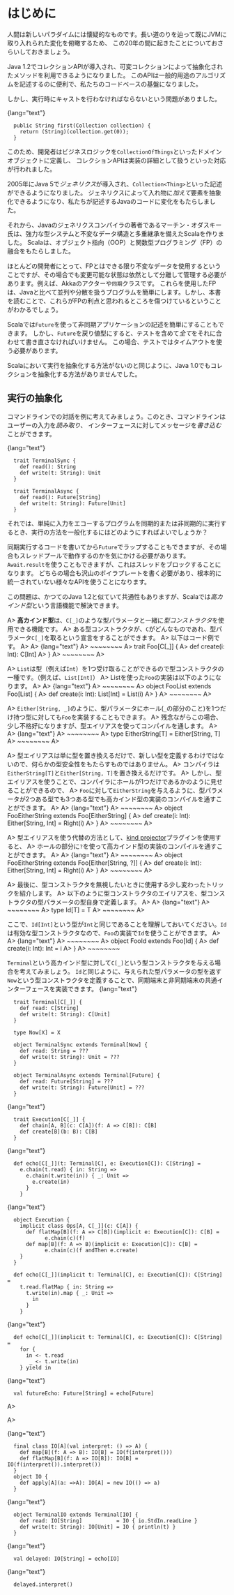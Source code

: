 <!--
# Introduction
-->

# はじめに

<!--
It is human instinct to be sceptical of a new paradigm. To put some
perspective on how far we have come, and the shifts we have already
accepted on the JVM, let's start with a quick recap of the last 20
years.
-->
人間は新しいパラダイムには懐疑的なものです。長い道のりを辿って既にJVMに取り入れられた変化を俯瞰するため、
この20年の間に起きたことについておさらいしておきましょう。

<!--
Java 1.2 introduced the Collections API, allowing us to write methods
that abstracted over mutable collections. It was useful for writing
general purpose algorithms and was the bedrock of our codebases.
-->

Java 1.2でコレクションAPIが導入され、可変コレクションによって抽象化されたメソッドを利用できるようになりました。
このAPIは一般的用途のアルゴリズムを記述するのに便利で、私たちのコードベースの基盤になりました。

<!--
But there was a problem, we had to perform runtime casting:
-->

しかし、実行時にキャストを行わなければならないという問題がありました。

{lang="text"}
~~~~~~~~
  public String first(Collection collection) {
    return (String)(collection.get(0));
  }
~~~~~~~~

<!--
In response, developers defined domain objects in their business logic
that were effectively `CollectionOfThings`, and the Collection API
became implementation detail.
-->

このため、開発者はビジネスロジックを`CollectionOfThings`といったドメインオブジェクトに定義し、
コレクションAPIは実装の詳細として扱うといった対応が行われました。

<!--
In 2005, Java 5 introduced *generics*, allowing us to define
`Collection<Thing>`, abstracting over the container **and** its
elements. Generics changed how we wrote Java.
-->

2005年にJava 5で*ジェネリクス*が導入され、`Collection<Thing>`といった記述ができるようになりました。
ジェネリクスによって入れ物に*加えて*要素を抽象化できるようになり、私たちが記述するJavaのコードに変化をもたらしました。

<!--
The author of the Java generics compiler, Martin Odersky, then created
Scala with a stronger type system, immutable data and multiple
inheritance. This brought about a fusion of object oriented (OOP) and
functional programming (FP).
-->

それから、Javaのジェネリクスコンパイラの著者であるマーチン・オダスキー氏は、強力な型システムと不変なデータ構造と多重継承を備えたScalaを作りました。
Scalaは、オブジェクト指向（OOP）と関数型プログラミング（FP）の融合をもたらしました。

<!--
For most developers, FP means using immutable data as much as
possible, but mutable state is still a necessary evil that must be
isolated and managed, e.g. with Akka actors or `synchronized` classes.
This style of FP results in simpler programs that are easier to
parallelise and distribute, an improvement over Java. But it is only
scratching the surface of the benefits of FP, as we will discover in
this book.
-->

ほとんどの開発者にとって、FPとはできる限り不変なデータを使用するということですが、その場合でも変更可能な状態は依然として分離して管理する必要があります。例えば、Akkaのアクターや`同期`クラスです。
これらを使用したFPは、Javaと比べて並列や分散を扱うプログラムを簡単にします。しかし、本書を読むことで、これらがFPの利点と思われるところを傷つけているということがわかるでしょう。

<!--
Scala also brings `Future`, making it easy to write asynchronous
applications. But when a `Future` makes it into a return type,
*everything* needs to be rewritten to accomodate it, including the
tests, which are now subject to arbitrary timeouts.
-->

Scalaでは`Future`を使って非同期アプリケーションの記述を簡単にすることもできます。
しかし、`Future`を戻り値型にすると、テストを含めて*全て*をそれに合わせて書き直さなければいけません。
この場合、テストではタイムアウトを使う必要があります。

<!--
We have a problem similar to Java 1.0: there is no way of abstracting
over execution, much as we had no way of abstracting over collections.
-->

Scalaにおいて実行を抽象化する方法がないのと同じように、Java 1.0でもコレクションを抽象化する方法がありませんでした。

<!--
## Abstracting over Execution
-->

## 実行の抽象化

<!--
Say we want to interact with the user over the command line interface. We can
`read` what the user types and we can `write` a message to them.
-->

コマンドラインでの対話を例に考えてみましょう。このとき、コマンドラインはユーザーの入力を*読み取り*、
インターフェースに対してメッセージを*書き込む*ことができます。

{lang="text"}
~~~~~~~~
  trait TerminalSync {
    def read(): String
    def write(t: String): Unit
  }
  
  trait TerminalAsync {
    def read(): Future[String]
    def write(t: String): Future[Unit]
  }
~~~~~~~~

<!--
How do we write generic code that does something as simple as echo the user's
input synchronously or asynchronously depending on our runtime implementation?
-->

それでは、単純に入力をエコーするプログラムを同期的または非同期的に実行するとき、実行の方法を一般化するにはどのようにすればよいでしょうか？

<!--
We could write a synchronous version and wrap it with `Future` but now
we have to worry about which thread pool we should be using for the
work, or we could `Await.result` on the `Future` and introduce thread
blocking. In either case, it is a lot of boilerplate and we are
fundamentally dealing with different APIs that are not unified.
-->

同期実行するコードを書いてから`Future`でラップすることもできますが、その場合もスレッドプールで動作するのかを気にかける必要があります。
`Await.result`を使うこともできますが、これはスレッドをブロックすることになります。
どちらの場合も沢山のボイラプレートを書く必要があり、根本的に統一されていない様々なAPIを使うことになります。

<!--
We can solve the problem, like Java 1.2, with a common parent using the *higher
kinded types* (HKT) Scala language feature.
-->

この問題は、かつてのJava 1.2と似ていて共通性もありますが、Scalaでは*高カインド型*という言語機能で解決できます。

<!--
A> **Higher Kinded Types** allow us to use a *type constructor* in our type
A> parameters, which looks like `C[_]`. This is a way of saying that
A> whatever `C` is, it must take a type parameter. For example:
-->
A> **高カインド型**は、`C[_]`のような型パラメータと一緒に*型コンストラクタ*を使用できる機能です。
A> ある型コンストラクタが、`C`がどんなものであれ、型パラメータ`C[_]`を取るという宣言をすることができます。
A> 以下はコード例です。
A> 
A> {lang="text"}
A> ~~~~~~~~
A>   trait Foo[C[_]] {
A>     def create(i: Int): C[Int]
A>   }
A> ~~~~~~~~
A> 
<!--
`List` is a type constructor because it takes a type (e.g. `Int`) and constructs
a type (`List[Int]`). We can implement `Foo` using `List`:
-->
A> `List`は型（例えば`Int`）を1つ受け取ることができるので型コンストラクタの一種です。（例えば、`List[Int]`）
A> Listを使った`Foo`の実装は以下のようになります。
A> 
A> {lang="text"}
A> ~~~~~~~~
A>   object FooList extends Foo[List] {
A>     def create(i: Int): List[Int] = List(i)
A>   }
A> ~~~~~~~~
A> 
<!--
A> We can implement `Foo` for anything with a type parameter hole, e.g.
A> `Either[String, _]`. Unfortunately it is a bit clunky and we have to
A> create a type alias to trick the compiler into accepting it:
-->
A> `Either[String, _]`のように、型パラメータにホール(`_`の部分のこと)を1つだけ持つ型に対しても`Foo`を実装することもできます。
A> 残念ながらこの場合、少し不格好になりますが、型エイリアスを使ってコンパイルを通します。
A> 
A> {lang="text"}
A> ~~~~~~~~
A>   type EitherString[T] = Either[String, T]
A> ~~~~~~~~
A> 
<!--
A> Type aliases don't define new types, they just use substitution and
A> don't provide extra type safety. The compiler substitutes
A> `EitherString[T]` with `Either[String, T]` everywhere. This technique
A> can be used to trick the compiler into accepting types with one hole
A> when it would otherwise think there are two, like when we implement
A> `Foo` with `EitherString`:
-->
A> 型エイリアスは単に型を置き換えるだけで、新しい型を定義するわけではないので、何らかの型安全性をもたらすものではありません。
A> コンパイラは`EitherString[T]`と`Either[String, T]`を置き換えるだけです。
A> しかし、型エイリアスを使うことで、コンパイラにホールが1つだけであるかのように見せることができるので、
A> `Foo`に対して`EitherString`を与えるように、型パラメータが2つある型でも3つある型でも高カインド型の実装のコンパイルを通すことができます。
A> 
A> {lang="text"}
A> ~~~~~~~~
A>   object FooEitherString extends Foo[EitherString] {
A>     def create(i: Int): Either[String, Int] = Right(i)
A>   }
A> ~~~~~~~~
A> 
<!--
A> Alternatively, the [kind projector](https://github.com/non/kind-projector/) plugin allows us to avoid the `type`
A> alias and use `?` syntax to tell the compiler where the type hole is:
-->
A> 型エイリアスを使う代替の方法として、[kind projector](https://github.com/non/kind-projector/)プラグインを使用すると、
A> ホールの部分に`?`を使って高カインド型の実装のコンパイルを通すことができます。
A> 
A> {lang="text"}
A> ~~~~~~~~
A>   object FooEitherString extends Foo[Either[String, ?]] {
A>     def create(i: Int): Either[String, Int] = Right(i)
A>   }
A> ~~~~~~~~
A> 
<!--
A> Finally, there is this one weird trick we can use when we want to ignore the
A> type constructor. Define a type alias to be equal to its parameter:
-->
A> 最後に、型コンストラクタを無視したいときに使用する少し変わったトリックを紹介します。
A> 以下のように型コンストラクタのエイリアスを、型コンストラクタの型パラメータの型自身で定義します。
A> 
A> {lang="text"}
A> ~~~~~~~~
A>   type Id[T] = T
A> ~~~~~~~~
A> 
<!--
A> Before proceeding, understand that `Id[Int]` is the same thing as `Int`, by
A> substituting `Int` into `T`. Because `Id` is a valid type constructor we can use
A> `Id` in an implementation of `Foo`
-->
ここで、`Id[Int]`という型が`Int`と同じであることを理解しておいてください。`Id`は有効な型コンストラクタなので、`Foo`の実装で`Id`を使うことができます。
A> 
A> {lang="text"}
A> ~~~~~~~~
A>   object FooId extends Foo[Id] {
A>     def create(i: Int): Int = i
A>   }
A> ~~~~~~~~

<!--
We want to define `Terminal` for a type constructor `C[_]`. By
defining `Now` to construct to its type parameter (like `Id`), we can
implement a common interface for synchronous and asynchronous
terminals:
-->
`Terminal`という高カインド型に対して`C[_]`という型コンストラクタを与える場合を考えてみましょう。
`Id`と同じように、与えられた型パラメータの型を返す`Now`という型コンストラクタを定義することで、同期端末と非同期端末の共通インターフェースを実装できます。
{lang="text"}
~~~~~~~~
  trait Terminal[C[_]] {
    def read: C[String]
    def write(t: String): C[Unit]
  }
  
  type Now[X] = X
  
  object TerminalSync extends Terminal[Now] {
    def read: String = ???
    def write(t: String): Unit = ???
  }
  
  object TerminalAsync extends Terminal[Future] {
    def read: Future[String] = ???
    def write(t: String): Future[Unit] = ???
  }
~~~~~~~~

<!--
We can think of `C` as a *Context* because we say "in the context of
executing `Now`" or "in the `Future`".
-->

<!--
But we know nothing about `C` and we cannot do anything with a
`C[String]`. What we need is a kind of execution environment that lets
us call a method returning `C[T]` and then be able to do something
with the `T`, including calling another method on `Terminal`. We also
need a way of wrapping a value as a `C[_]`. This signature works well:
-->

{lang="text"}
~~~~~~~~
  trait Execution[C[_]] {
    def chain[A, B](c: C[A])(f: A => C[B]): C[B]
    def create[B](b: B): C[B]
  }
~~~~~~~~

<!-- letting us write: -->

{lang="text"}
~~~~~~~~
  def echo[C[_]](t: Terminal[C], e: Execution[C]): C[String] =
    e.chain(t.read) { in: String =>
      e.chain(t.write(in)) { _: Unit =>
        e.create(in)
      }
    }
~~~~~~~~

<!--
We can now share the `echo` implementation between synchronous and
asynchronous codepaths. We can write a mock implementation of
`Terminal[Now]` and use it in our tests without any timeouts.
-->

<!--
Implementations of `Execution[Now]` and `Execution[Future]` are
reusable by generic methods like `echo`.
-->

<!--
But the code for `echo` is horrible!
-->

<!--
The `implicit class` Scala language feature gives `C` some methods.
We will call these methods `flatMap` and `map` for reasons that will
become clearer in a moment. Each method takes an `implicit
Execution[C]`, but this is nothing more than the `flatMap` and `map`
that we're used to on `Seq`, `Option` and `Future`
-->

{lang="text"}
~~~~~~~~
  object Execution {
    implicit class Ops[A, C[_]](c: C[A]) {
      def flatMap[B](f: A => C[B])(implicit e: Execution[C]): C[B] =
            e.chain(c)(f)
      def map[B](f: A => B)(implicit e: Execution[C]): C[B] =
            e.chain(c)(f andThen e.create)
    }
  }
  
  def echo[C[_]](implicit t: Terminal[C], e: Execution[C]): C[String] =
    t.read.flatMap { in: String =>
      t.write(in).map { _: Unit =>
        in
      }
    }
~~~~~~~~

<!--
We can now reveal why we used `flatMap` as the method name: it lets us
use a *for comprehension*, which is just syntax sugar over nested
`flatMap` and `map`.
-->

{lang="text"}
~~~~~~~~
  def echo[C[_]](implicit t: Terminal[C], e: Execution[C]): C[String] =
    for {
      in <- t.read
       _ <- t.write(in)
    } yield in
~~~~~~~~

<!--
Our `Execution` has the same signature as a trait in Scalaz called `Monad`,
except `chain` is `bind` and `create` is `pure`. We say that `C` is *monadic*
when there is an implicit `Monad[C]` available. In addition, Scalaz has the `Id`
type alias.
-->

<!--
The takeaway is: if we write methods that operate on monadic types,
then we can write sequential code that abstracts over its execution
context. Here, we have shown an abstraction over synchronous and
asynchronous execution but it can also be for the purpose of more
rigorous error handling (where `C[_]` is `Either[Error, _]`), managing
access to volatile state, performing I/O, or auditing of the session.
-->

<!--
## Pure Functional Programming
-->

<!--
Functional Programming is the act of writing programs with *pure functions*.
Pure functions have three properties:
-->

<!--
-   **Total**: return a value for every possible input
-   **Deterministic**: return the same value for the same input
-   **Inculpable**: no (direct) interaction with the world or program state.
-->

<!--
Together, these properties give us an unprecedented ability to reason about our
code. For example, input validation is easier to isolate with totality, caching
is possible when functions are deterministic, and interacting with the world is
easier to control, and test, when functions are inculpable.
-->

<!--
The kinds of things that break these properties are *side effects*: directly
accessing or changing mutable state (e.g. maintaining a `var` in a class or
using a legacy API that is impure), communicating with external resources (e.g.
files or network lookup), or throwing and catching exceptions.
-->

<!--
We write pure functions by avoiding exceptions, and interacting with the world
only through a safe `F[_]` execution context.
-->

<!--
In the previous section, we abstracted over execution and defined `echo[Id]` and
`echo[Future]`. We might reasonably expect that calling any `echo` will not
perform any side effects, because it is pure. However, if we use `Future` or
`Id` as the execution context, our application will start listening to stdin:
-->

{lang="text"}
~~~~~~~~
  val futureEcho: Future[String] = echo[Future]
~~~~~~~~

<!--
We have broken purity and are no longer writing FP code: `futureEcho` is the
result of running `echo` once. `Future` conflates the definition of a program
with *interpreting* it (running it). As a result, applications built with
`Future` are difficult to reason about.
-->

<!--
A> An expression is *referentially transparent* if it can be replaced with its
A> corresponding value without changing the program's behaviour.
-->
A> 
<!--
A> Pure functions are referentially transparent, allowing for a great deal of code
A> reuse, performance optimisation, understanding, and control of a program.
-->
A> 
<!--
A> Impure functions are not referentially transparent. We cannot replace
A> `echo[Future]` with a value, such as `val futureEcho`, since the pesky user can
A> type something different the second time.
-->

<!--
We can define a simple safe `F[_]` execution context
-->

{lang="text"}
~~~~~~~~
  final class IO[A](val interpret: () => A) {
    def map[B](f: A => B): IO[B] = IO(f(interpret()))
    def flatMap[B](f: A => IO[B]): IO[B] = IO(f(interpret()).interpret())
  }
  object IO {
    def apply[A](a: =>A): IO[A] = new IO(() => a)
  }
~~~~~~~~

<!--
which lazily evaluates a thunk. `IO` is just a data structure that references
(potentially) impure code, it isn't actually running anything. We can implement
`Terminal[IO]`
-->

{lang="text"}
~~~~~~~~
  object TerminalIO extends Terminal[IO] {
    def read: IO[String]           = IO { io.StdIn.readLine }
    def write(t: String): IO[Unit] = IO { println(t) }
  }
~~~~~~~~
<!--
and call `echo[IO]` to get back a value
-->

{lang="text"}
~~~~~~~~
  val delayed: IO[String] = echo[IO]
~~~~~~~~

<!--
This `val delayed` can be reused, it is just the definition of the work to be
done. We can map the `String` and compose additional programs, much as we would
map over a `Future`. `IO` keeps us honest that we are depending on some
interaction with the world, but does not prevent us from accessing the output of
that interaction.
-->

<!--
The impure code inside the `IO` is only evaluated when we `.interpret()` the
value, which is an impure action
-->

{lang="text"}
~~~~~~~~
  delayed.interpret()
~~~~~~~~

<!--
An application composed of `IO` programs is only interpreted once, in the `main`
method, which is also called *the end of the world*.
-->

<!--
In this book, we expand on the concepts introduced in this chapter and show how
to write maintainable, pure functions, that achieve our business's objectives.
-->


